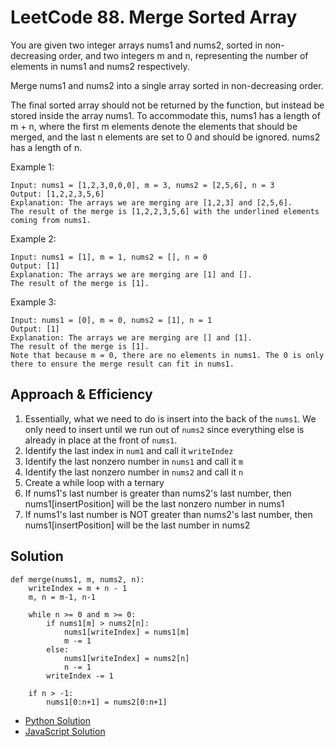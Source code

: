 # LeetCode 88. Merge Sorted Array
You are given two integer arrays nums1 and nums2, sorted in non-decreasing order, and two integers m and n, representing the number of elements in nums1 and nums2 respectively.

Merge nums1 and nums2 into a single array sorted in non-decreasing order.

The final sorted array should not be returned by the function, but instead be stored inside the array nums1. To accommodate this, nums1 has a length of m + n, where the first m elements denote the elements that should be merged, and the last n elements are set to 0 and should be ignored. nums2 has a length of n.

 
Example 1:
```
Input: nums1 = [1,2,3,0,0,0], m = 3, nums2 = [2,5,6], n = 3
Output: [1,2,2,3,5,6]
Explanation: The arrays we are merging are [1,2,3] and [2,5,6].
The result of the merge is [1,2,2,3,5,6] with the underlined elements coming from nums1.
```
Example 2:
```
Input: nums1 = [1], m = 1, nums2 = [], n = 0
Output: [1]
Explanation: The arrays we are merging are [1] and [].
The result of the merge is [1].
```
Example 3:
```
Input: nums1 = [0], m = 0, nums2 = [1], n = 1
Output: [1]
Explanation: The arrays we are merging are [] and [1].
The result of the merge is [1].
Note that because m = 0, there are no elements in nums1. The 0 is only there to ensure the merge result can fit in nums1.
```

## Approach & Efficiency
1. Essentially, what we need to do is insert into the back of the `nums1`. We only need to insert until we run out of `nums2` since everything else is already in place at the front of `nums1`.
1. Identify the last index in `num1` and call it `writeIndez`
1. Identify the last nonzero number in `nums1` and call it `m`
1. Identify the last nonzero number in `nums2` and call it `n`
1. Create a while loop with a ternary
  1. If nums1's last number is greater than nums2's last number, then nums1[insertPosition] will be the last nonzero number in nums1
  1. If nums1's last number is NOT greater than nums2's last number, then nums1[insertPosition] will be the last number in nums2

## Solution
```
def merge(nums1, m, nums2, n):
    writeIndex = m + n - 1
    m, n = m-1, n-1

    while n >= 0 and m >= 0:
        if nums1[m] > nums2[n]:
            nums1[writeIndex] = nums1[m]
            m -= 1
        else:
            nums1[writeIndex] = nums2[n]
            n -= 1
        writeIndex -= 1

    if n > -1:
        nums1[0:n+1] = nums2[0:n+1]
```

- [Python Solution](./merge_sorted_arrays.py)
- [JavaScript Solution](../../../../javascript/arrays/mergeSortedArrays/README.md)